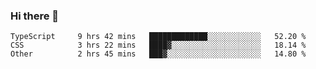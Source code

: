 ### Hi there 👋

<!--START_SECTION:waka-->

```text
TypeScript     9 hrs 42 mins   █████████████░░░░░░░░░░░░   52.20 %
CSS            3 hrs 22 mins   ████▓░░░░░░░░░░░░░░░░░░░░   18.14 %
Other          2 hrs 45 mins   ███▓░░░░░░░░░░░░░░░░░░░░░   14.80 %
```

<!--END_SECTION:waka-->

<!--
**arlenxuzj/arlenxuzj** is a ✨ _special_ ✨ repository because its `README.md` (this file) appears on your GitHub profile.

Here are some ideas to get you started:

- 🔭 I’m currently working on ...
- 🌱 I’m currently learning ...
- 👯 I’m looking to collaborate on ...
- 🤔 I’m looking for help with ...
- 💬 Ask me about ...
- 📫 How to reach me: ...
- 😄 Pronouns: ...
- ⚡ Fun fact: ...
-->
